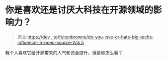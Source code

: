 # 你是喜欢还是讨厌大科技在开源领域的影响力？

> 原文:[https://dev . to/fultonbrowne/do-you-love-or-hate-big-techs-influence-in-open-source-2ck 5](https://dev.to/fultonbrowne/do-you-love-or-hate-big-techs-influence-in-open-source-2ck5)

我个人喜欢它给开源带来的人气和资金提升，但是你怎么看？